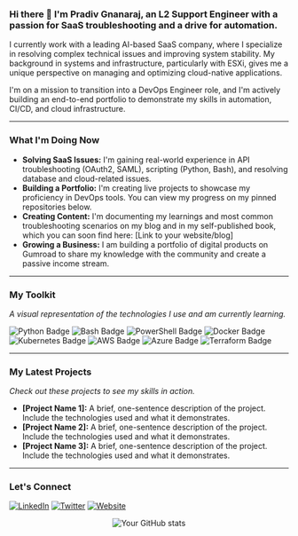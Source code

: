 ### Hi there 👋 I'm Pradiv Gnanaraj, an L2 Support Engineer with a passion for SaaS troubleshooting and a drive for automation.

I currently work with a leading AI-based SaaS company, where I specialize in resolving complex technical issues and improving system stability. My background in systems and infrastructure, particularly with ESXi, gives me a unique perspective on managing and optimizing cloud-native applications.

I'm on a mission to transition into a DevOps Engineer role, and I'm actively building an end-to-end portfolio to demonstrate my skills in automation, CI/CD, and cloud infrastructure.



---

### What I'm Doing Now

* **Solving SaaS Issues:** I'm gaining real-world experience in API troubleshooting (OAuth2, SAML), scripting (Python, Bash), and resolving database and cloud-related issues.
* **Building a Portfolio:** I'm creating live projects to showcase my proficiency in DevOps tools. You can view my progress on my pinned repositories below.
* **Creating Content:** I'm documenting my learnings and most common troubleshooting scenarios on my blog and in my self-published book, which you can soon find here: [Link to your website/blog]
* **Growing a Business:** I am building a portfolio of digital products on Gumroad to share my knowledge with the community and create a passive income stream.

---

### My Toolkit

_A visual representation of the technologies I use and am currently learning._

<img src="https://img.shields.io/badge/Python-3776AB?style=for-the-badge&logo=python&logoColor=white" alt="Python Badge"/>
<img src="https://img.shields.io/badge/Bash-4EAA25?style=for-the-badge&logo=gnubash&logoColor=white" alt="Bash Badge"/>
<img src="https://img.shields.io/badge/PowerShell-5391F0?style=for-the-badge&logo=powershell&logoColor=white" alt="PowerShell Badge"/>
<img src="https://img.shields.io/badge/Docker-2496ED?style=for-the-badge&logo=docker&logoColor=white" alt="Docker Badge"/>
<img src="https://img.shields.io/badge/kubernetes-326CE5?style=for-the-badge&logo=kubernetes&logoColor=white" alt="Kubernetes Badge"/>
<img src="https://img.io/badge/AWS-232F3E?style=for-the-badge&logo=amazonaws&logoColor=white" alt="AWS Badge"/>
<img src="https://img.shields.io/badge/Azure-0078D4?style=for-the-badge&logo=microsoftazure&logoColor=white" alt="Azure Badge"/>
<img src="https://img.shields.io/badge/Terraform-7B42BC?style=for-the-badge&logo=terraform&logoColor=white" alt="Terraform Badge"/>

---

### My Latest Projects

_Check out these projects to see my skills in action._

- **[Project Name 1]:** A brief, one-sentence description of the project. Include the technologies used and what it demonstrates.
- **[Project Name 2]:** A brief, one-sentence description of the project. Include the technologies used and what it demonstrates.
- **[Project Name 3]:** A brief, one-sentence description of the project. Include the technologies used and what it demonstrates.

---

### Let's Connect

[![LinkedIn](https://img.shields.io/badge/LinkedIn-0077B5?style=for-the-badge&logo=linkedin&logoColor=white)](https://linkedin.com/in/[your-linkedin-id])
[![Twitter](https://img.shields.io/badge/Twitter-1DA1F2?style=for-the-badge&logo=twitter&logoColor=white)](https://twitter.com/[your-twitter-id])
[![Website](https://img.shields.io/badge/Website-FF5722?style=for-the-badge&logo=internet-explorer&logoColor=white)](https://pradivgt.site)
<br>

<div align="center">
  <img src="https://github-readme-stats.vercel.app/api?username=[GT-Pradiv]&show_icons=true&theme=radical" alt="Your GitHub stats" />
</div>
